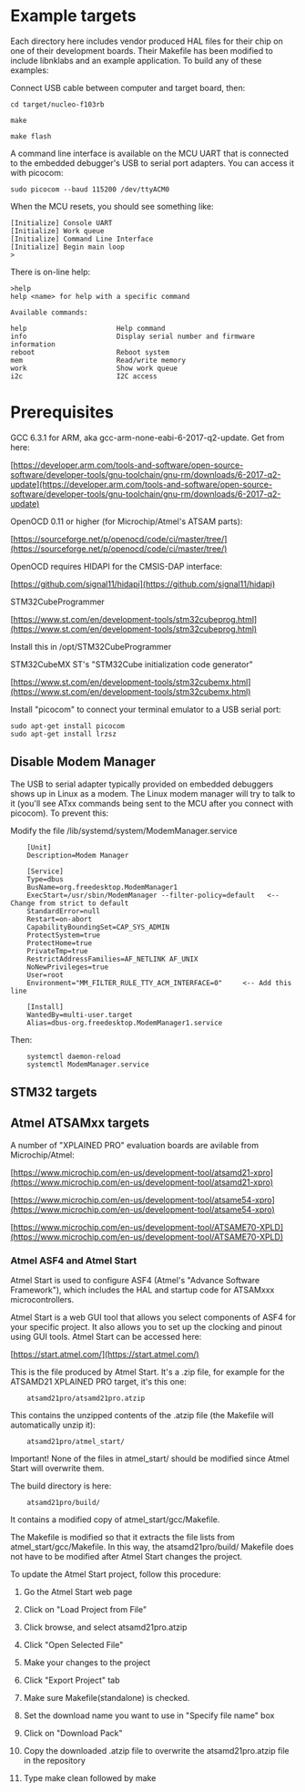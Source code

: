 # Example targets

Each directory here includes vendor produced HAL files for their chip on one
of their development boards.  Their Makefile has been modified to include
libnklabs and an example application.  To build any of these examples:

Connect USB cable between computer and target board, then:

	cd target/nucleo-f103rb

	make

	make flash

A command line interface is available on the MCU UART that is connected to
the embedded debugger's USB to serial port adapters.  You can access it with
picocom:

	sudo picocom --baud 115200 /dev/ttyACM0

When the MCU resets, you should see something like:

	[Initialize] Console UART
	[Initialize] Work queue
	[Initialize] Command Line Interface
	[Initialize] Begin main loop
	>

There is on-line help:

    >help
    help <name> for help with a specific command

    Available commands:

    help                      Help command
    info                      Display serial number and firmware information
    reboot                    Reboot system
    mem                       Read/write memory
    work                      Show work queue
    i2c                       I2C access

# Prerequisites

GCC 6.3.1 for ARM, aka gcc-arm-none-eabi-6-2017-q2-update.  Get from here:

[https://developer.arm.com/tools-and-software/open-source-software/developer-tools/gnu-toolchain/gnu-rm/downloads/6-2017-q2-update](https://developer.arm.com/tools-and-software/open-source-software/developer-tools/gnu-toolchain/gnu-rm/downloads/6-2017-q2-update)

OpenOCD 0.11 or higher (for Microchip/Atmel's ATSAM parts):

[https://sourceforge.net/p/openocd/code/ci/master/tree/](https://sourceforge.net/p/openocd/code/ci/master/tree/)

OpenOCD requires HIDAPI for the CMSIS-DAP interface:

[https://github.com/signal11/hidapi](https://github.com/signal11/hidapi)

STM32CubeProgrammer

[https://www.st.com/en/development-tools/stm32cubeprog.html](https://www.st.com/en/development-tools/stm32cubeprog.html)

Install this in /opt/STM32CubeProgrammer

STM32CubeMX ST's "STM32Cube initialization code generator"

[https://www.st.com/en/development-tools/stm32cubemx.html](https://www.st.com/en/development-tools/stm32cubemx.html)

Install "picocom" to connect your terminal emulator to a USB serial port:

	sudo apt-get install picocom
	sudo apt-get install lrzsz

## Disable Modem Manager

The USB to serial adapter typically provided on embedded debuggers shows up
in Linux as a modem.  The Linux modem manager will try to talk to it (you'll
see ATxx commands being sent to the MCU after you connect with picocom).  To
prevent this:

Modify the file /lib/systemd/system/ModemManager.service

        [Unit]
        Description=Modem Manager

        [Service]
        Type=dbus
        BusName=org.freedesktop.ModemManager1
        ExecStart=/usr/sbin/ModemManager --filter-policy=default   <-- Change from strict to default
        StandardError=null
        Restart=on-abort
        CapabilityBoundingSet=CAP_SYS_ADMIN
        ProtectSystem=true
        ProtectHome=true
        PrivateTmp=true
        RestrictAddressFamilies=AF_NETLINK AF_UNIX
        NoNewPrivileges=true
        User=root
        Environment="MM_FILTER_RULE_TTY_ACM_INTERFACE=0"     <-- Add this line

        [Install]
        WantedBy=multi-user.target
        Alias=dbus-org.freedesktop.ModemManager1.service

Then:

        systemctl daemon-reload
        systemctl ModemManager.service

## STM32 targets

## Atmel ATSAMxx targets

A number of "XPLAINED PRO" evaluation boards are avilable from
Microchip/Atmel:

[https://www.microchip.com/en-us/development-tool/atsamd21-xpro](https://www.microchip.com/en-us/development-tool/atsamd21-xpro)

[https://www.microchip.com/en-us/development-tool/atsame54-xpro](https://www.microchip.com/en-us/development-tool/atsame54-xpro)

[https://www.microchip.com/en-us/development-tool/ATSAME70-XPLD](https://www.microchip.com/en-us/development-tool/ATSAME70-XPLD)

### Atmel ASF4 and Atmel Start

Atmel Start is used to configure ASF4 (Atmel's "Advance Software
Framework"), which includes the HAL and startup code for ATSAMxxx
microcontrollers.

Atmel Start is a web GUI tool that allows you select components of ASF4 for
your specific project.  It also allows you to set up the clocking and pinout
using GUI tools.  Atmel Start can be accessed here:

[https://start.atmel.com/](https://start.atmel.com/)

This is the file produced by Atmel Start.  It's a .zip file, for example for
the ATSAMD21 XPLAINED PRO target, it's this one:

        atsamd21pro/atsamd21pro.atzip

This contains the unzipped contents of the .atzip file (the Makefile will
automatically unzip it):

        atsamd21pro/atmel_start/

Important! None of the files in atmel_start/ should be modified since Atmel Start will
overwrite them.

The build directory is here:

        atsamd21pro/build/

It contains a modified copy of atmel_start/gcc/Makefile.

The Makefile is modified so that it extracts the file lists from
atmel_start/gcc/Makefile.  In this way, the atsamd21pro/build/ Makefile does
not have to be modified after Atmel Start changes the project.

To update the Atmel Start project, follow this procedure:

1. Go the Atmel Start web page

2. Click on "Load Project from File"

3. Click browse, and select atsamd21pro.atzip

4. Click "Open Selected File"

5. Make your changes to the project

6. Click "Export Project" tab

7. Make sure Makefile(standalone) is checked.

8. Set the download name you want to use in "Specify file name" box

8. Click on "Download Pack"

9. Copy the downloaded .atzip file to overwrite the atsamd21pro.atzip file
in the repository

10. Type make clean followed by make

